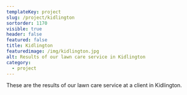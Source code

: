 ```yaml
---
templateKey: project
slug: /project/kidlington
sortorder: 1170
visible: true
header: false
featured: false
title: Kidlington
featuredimage: /img/kidlington.jpg
alt: Results of our lawn care service in Kidlington
category:
  - project
---
```


These are the results of our lawn care service at a client in Kidlington.
